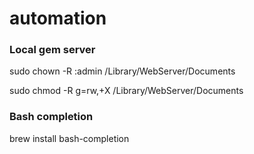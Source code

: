 automation
==========

### Local gem server
sudo chown -R :admin /Library/WebServer/Documents

sudo chmod -R g=rw,+X /Library/WebServer/Documents

### Bash completion
brew install bash-completion
